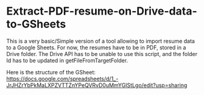 # Extract-PDF-resume-on-Drive-data-to-GSheets

This is a very basic/Simple version of a tool allowing to import resume data to a Google Sheets.
For now, the resumes have to be in PDF, stored in a Drive folder. The Drive API has to be unable to use this script, and the folder Id has to be updated in getFileFromTargetFolder.

Here is the structure of the GSheet:
https://docs.google.com/spreadsheets/d/1_-JrJHZrYbPkMaLXPZVTTZnYPeQVRvD0uMmYGIStLgo/edit?usp=sharing
